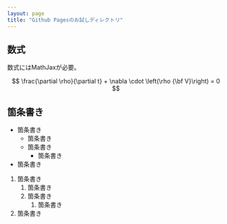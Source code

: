 ```yaml
---
layout: page
title: "Github Pagesのお試しディレクトリ"
---
```


<script src="https://polyfill.io/v3/polyfill.min.js?features=es6"></script>
<script id="MathJax-script" async src="https://cdn.jsdelivr.net/npm/mathjax@3/es5/tex-mml-chtml.js"></script>

## 数式

数式にはMathJaxが必要。

$$
\frac{\partial \rho}{\partial t} + \nabla \cdot \left(\rho {\bf V}\right) = 0
$$

## 箇条書き

- 箇条書き
  - 箇条書き
  - 箇条書き
    - 箇条書き
- 箇条書き

1. 箇条書き
   1. 箇条書き
   2. 箇条書き
      1. 箇条書き
2. 箇条書き
